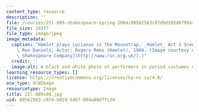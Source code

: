 ```yaml
---
content_type: resource
description: ''
file: /courses/21l-009-shakespeare-spring-2004/80562563c07db0195d67984a88d7fc2d_21l-009s04.jpg
file_size: 19377
file_type: image/jpeg
image_metadata:
  caption: "Hamlet plays Lucianus in The Mousetrap, _Hamlet_ Act 3 Scene 2. Director:\
    \ Ron Daniels, Actor: Rogers Rees (Hamlet), 1984. (Image courtesy of the\_[Royal\
    \ Shakespeare Company](http://www.rsc.org.uk/).)"
  credit: ''
  image-alt: A black and white photo of performers in period costumes on a stage.
learning_resource_types: []
license: https://creativecommons.org/licenses/by-nc-sa/4.0/
ocw_type: OCWImage
resourcetype: Image
title: 21l-009s04.jpg
uid: 80562563-c07d-b019-5d67-984a88d7fc2d
---
```

